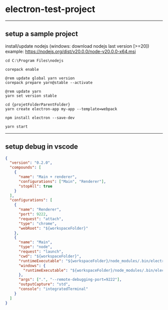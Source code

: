 # electron-test-project

___

## setup a sample project

install/update nodejs (windows: download nodejs last version [>=20])
example: <https://nodejs.org/dist/v20.0.0/node-v20.0.0-x64.msi>

``` shell
cd C:\Program Files\nodejs

corepack enable

@rem update global yarn version
corepack prepare yarn@stable --activate

@rem update yarn
yarn set version stable

cd {projetFolderParentFolder}
yarn create electron-app my-app --template=webpack

npm install electron --save-dev

yarn start

```

___

## setup debug in vscode

``` json
{
  "version": "0.2.0",
  "compounds": [
    {
      "name": "Main + renderer",
      "configurations": ["Main", "Renderer"],
      "stopAll": true
    }
  ],
  "configurations": [
    {
      "name": "Renderer",
      "port": 9222,
      "request": "attach",
      "type": "chrome",
      "webRoot": "${workspaceFolder}"
    },
    {
      "name": "Main",
      "type": "node",
      "request": "launch",
      "cwd": "${workspaceFolder}",
      "runtimeExecutable": "${workspaceFolder}/node_modules/.bin/electron",
      "windows": {
        "runtimeExecutable": "${workspaceFolder}/node_modules/.bin/electron.cmd"
      },
      "args": [".", "--remote-debugging-port=9222"],
      "outputCapture": "std",
      "console": "integratedTerminal"
    }
  ]
}
```
